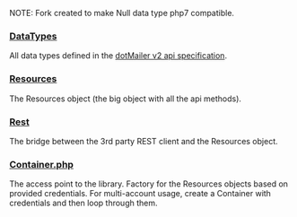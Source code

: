 NOTE: Fork created to make Null data type php7 compatible.

### [DataTypes](DataTypes)

All data types defined in the
[dotMailer v2 api specification](http://api.dotmailer.com/v2/help/wadl).

### [Resources](Resources)

The Resources object (the big object with all the api methods).

### [Rest](Rest)

The bridge between the 3rd party REST client and the Resources object.

### [Container.php](Container.php)

The access point to the library.
Factory for the Resources objects based on provided credentials.
For multi-account usage,
create a Container with credentials and then loop through them. 
